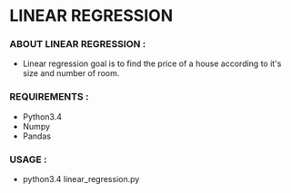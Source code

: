 # LINEAR REGRESSION

### ABOUT LINEAR REGRESSION :

* Linear regression goal is to find the price of a house according to it's size and number of room.

### REQUIREMENTS :

* Python3.4
* Numpy
* Pandas

### USAGE :

* python3.4 linear_regression.py
